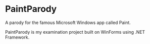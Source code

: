 # PaintParody
A parody for the famous Microsoft Windows app called Paint.

PaintParody is my examination project built on WinForms using .NET Framework.
